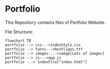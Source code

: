 # Portfolio

This Repository contains files of Portfolio Website.

File Structure:
```mermaid
flowchart TB
portfolio --> css-.->indexStyle.css
portfolio --> fonts-.->Ruthligos.ttf
portfolio --> images-..->image[Lots of images]
portfolio --> js-.->app.js
portfolio -.-> indexFile["index.html"]
```
